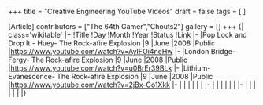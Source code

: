 +++
title = "Creative Engineering YouTube Videos"
draft = false
tags = [ ]

[Article]
contributors = ["The 64th Gamer","Chouts2"]
gallery = []
+++
{| class='wikitable'
|+
!Title
!Day
!Month
!Year
!Status
!Link
|-
|Pop Lock and Drop It - Huey- The Rock-afire Explosion
|9
|June
|2008
|Public
|https://www.youtube.com/watch?v=AyIFOi4neHw
|-
|London Bridge- Fergy- The Rock-afire Explosion
|9
|June
|2008
|Public
|https://www.youtube.com/watch?v=u0BrEr39BLk
|-
|Lithium- Evanescence- The Rock-afire Explosion
|9
|June
|2008
|Public
|https://www.youtube.com/watch?v=2jBx-Go1Xkk
|-
|
|
|
|
|
|
|-
|
|
|
|
|
|
|-
|
|
|
|
|
|
|}